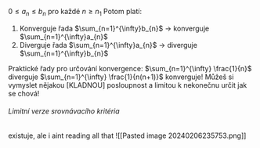 $0\leq a_{n}\leq b_{n}$ pro každé $n\geq n_{1}$ Potom platí:
1) Konverguje  řada $\sum_{n=1}^{\infty}b_{n}$ $\rightarrow$ konverguje  $\sum_{n=1}^{\infty}a_{n}$
2) Diverguje  řada $\sum_{n=1}^{\infty}a_{n}$ $\rightarrow$ diverguje  $\sum_{n=1}^{\infty}b_{n}$

Praktické řady pro určování konvergence:
$\sum_{n=1}^{\infty} \frac{1}{n}$ diverguje
$\sum_{n=1}^{\infty} \frac{1}{n(n+1)}$ konverguje!
Můžeš si vymyslet nějakou [KLADNOU] posloupnost a limitou k nekonečnu určit jak se chová!

###### Limitní verze srovnávacího kritéria
existuje, ale i aint reading all that
![[Pasted image 20240206235753.png]]